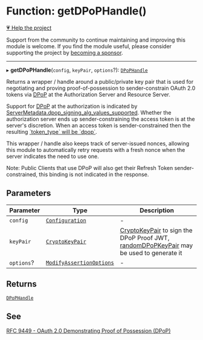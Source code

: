 # Function: getDPoPHandle()

[💗 Help the project](https://github.com/sponsors/panva)

Support from the community to continue maintaining and improving this module is welcome. If you find the module useful, please consider supporting the project by [becoming a sponsor](https://github.com/sponsors/panva).

***

▸ **getDPoPHandle**(`config`, `keyPair`, `options`?): [`DPoPHandle`](../interfaces/DPoPHandle.md)

Returns a wrapper / handle around a public/private key pair that is used for
negotiating and proving proof-of-possession to sender-constrain OAuth 2.0
tokens via [DPoP](https://www.rfc-editor.org/rfc/rfc9449.html) at the Authorization Server and Resource Server.

Support for [DPoP](https://www.rfc-editor.org/rfc/rfc9449.html) at the authorization is indicated by
[ServerMetadata.dpop\_signing\_alg\_values\_supported](../interfaces/ServerMetadata.md#dpop_signing_alg_values_supported). Whether the
authorization server ends up sender-constraining the access token is at the
server's discretion. When an access token is sender-constrained then the
resulting
[\`token\_type\` will be \`dpop\`](../interfaces/TokenEndpointResponse.md#token_type).

This wrapper / handle also keeps track of server-issued nonces, allowing this
module to automatically retry requests with a fresh nonce when the server
indicates the need to use one.

Note: Public Clients that use DPoP will also get their Refresh Token
sender-constrained, this binding is not indicated in the response.

## Parameters

| Parameter | Type | Description |
| ------ | ------ | ------ |
| `config` | [`Configuration`](../classes/Configuration.md) | - |
| `keyPair` | [`CryptoKeyPair`](../interfaces/CryptoKeyPair.md) | [CryptoKeyPair](../interfaces/CryptoKeyPair.md) to sign the DPoP Proof JWT, [randomDPoPKeyPair](randomDPoPKeyPair.md) may be used to generate it |
| `options`? | [`ModifyAssertionOptions`](../interfaces/ModifyAssertionOptions.md) | - |

## Returns

[`DPoPHandle`](../interfaces/DPoPHandle.md)

## See

[RFC 9449 - OAuth 2.0 Demonstrating Proof of Possession (DPoP)](https://www.rfc-editor.org/rfc/rfc9449.html)
